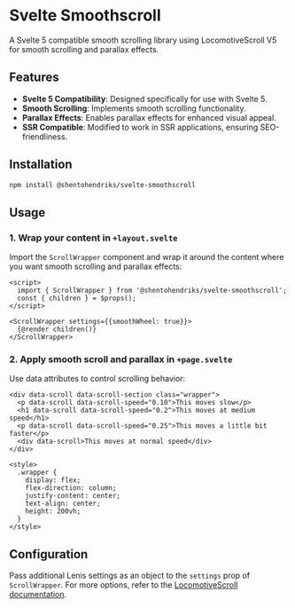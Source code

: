 # Svelte Smoothscroll

A Svelte 5 compatible smooth scrolling library using LocomotiveScroll V5 for smooth scrolling and parallax effects.

## Features

- **Svelte 5 Compatibility**: Designed specifically for use with Svelte 5.
- **Smooth Scrolling**: Implements smooth scrolling functionality.
- **Parallax Effects**: Enables parallax effects for enhanced visual appeal.
- **SSR Compatible**: Modified to work in SSR applications, ensuring SEO-friendliness.

## Installation

```bash
npm install @shentohendriks/svelte-smoothscroll
```

## Usage

### 1. Wrap your content in `+layout.svelte`

Import the `ScrollWrapper` component and wrap it around the content where you want smooth scrolling and parallax effects:

```svelte
<script>
  import { ScrollWrapper } from '@shentohendriks/svelte-smoothscroll';
  const { children } = $props();
</script>

<ScrollWrapper settings={{smoothWheel: true}}>
  {@render children()}
</ScrollWrapper>
```

### 2. Apply smooth scroll and parallax in `+page.svelte`

Use data attributes to control scrolling behavior:

```svelte
<div data-scroll data-scroll-section class="wrapper">
  <p data-scroll data-scroll-speed="0.10">This moves slow</p>
  <h1 data-scroll data-scroll-speed="0.2">This moves at medium speed</h1>
  <p data-scroll data-scroll-speed="0.25">This moves a little bit faster</p>
  <div data-scroll>This moves at normal speed</div>
</div>

<style>
  .wrapper {
    display: flex;
    flex-direction: column;
    justify-content: center;
    text-align: center;
    height: 200vh;
  }
</style>
```

## Configuration

Pass additional Lenis settings as an object to the `settings` prop of `ScrollWrapper`. For more options, refer to the [LocomotiveScroll documentation](https://scroll.locomotive.ca/docs/#/options).